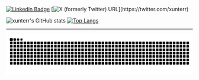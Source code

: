 [![Linkedin Badge](https://img.shields.io/badge/-Artem-blue?style=flat&logo=Linkedin&logoColor=white)](https://www.linkedin.com/in/artem-okhotnychenko-33621a218/)
[![X (formerly Twitter) URL](https://img.shields.io/twitter/url?url=https%3A%2F%2Ftwitter.com%2Fxunterr_&style=social&label=xunterr_)](https://twitter.com/xunterr)


![xunterr's GitHub stats](https://github-readme-stats.vercel.app/api?username=xunterr&show_icons=true&theme=transparent&include_all_commits=true&hide_rank=true) [![Top Langs](https://github-readme-stats.vercel.app/api/top-langs/?username=xunterr&layout=compact&theme=transparent)](https://github.com/anuraghazra/github-readme-stats)

---
 ![Snake animation](https://github.com/xunterr/xunterr/blob/output/github-contribution-grid-snake-dark.svg) 
